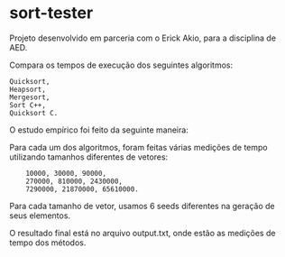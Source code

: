 # sort-tester
Projeto desenvolvido em parceria com o Erick Akio, para a disciplina de AED.

Compara os tempos de execução dos seguintes algoritmos:

	Quicksort,
	Heapsort,
	Mergesort,
	Sort C++,
	Quicksort C.
  
O estudo empírico foi feito da seguinte maneira:
	
Para cada um dos algoritmos, foram feitas várias medições de tempo utilizando tamanhos diferentes de vetores:

		10000, 30000, 90000,
		270000, 810000,	2430000,
		7290000, 21870000, 65610000.
	
Para cada tamanho de vetor, usamos 6 seeds diferentes na geração de seus elementos.

O resultado final está no arquivo output.txt, onde estão as medições de tempo dos métodos.

